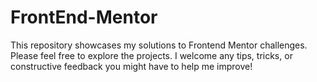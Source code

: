 # FrontEnd-Mentor
This repository showcases my solutions to Frontend Mentor challenges. Please feel free to explore the projects. I welcome any tips, tricks, or constructive feedback you might have to help me improve!
